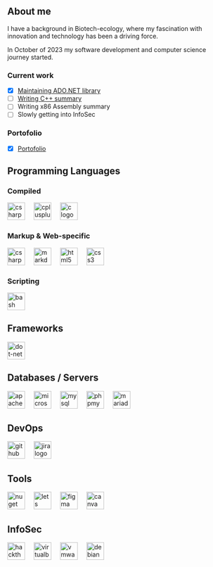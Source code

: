 ## About me
I have a background in Biotech-ecology, where my fascination with innovation and technology has been a driving force.

In October of 2023 my software development and computer science journey started.

### Current work
- [x] [Maintaining ADO.NET library](https://github.com/ag-86/DataVista)
- [ ] [Writing C++ summary](https://github.com/agC86/StudyCpp) 
- [ ] Writing x86 Assembly summary
- [ ] Slowly getting into InfoSec

### Portofolio
- [x] [Portofolio](https://github.com/ag-86/Portofolio)
    
## Programming Languages
### Compiled
<div align="left">
  <img src="https://img.shields.io/badge/C Sharp-239120?logo=csharp&logoColor=white&style=for-the-badge" height="40" alt="csharp logo"  />
  <img width="12" />
  
  <img src="https://img.shields.io/badge/C++-00599C?logo=cplusplus&logoColor=white&style=for-the-badge" height="40" alt="cplusplus logo"  />
  <img width="12" />
  <img src="https://img.shields.io/badge/C-A8B9CC?logo=c&logoColor=black&style=for-the-badge" height="40" alt="c logo"  />
  <img width="12" />
  
</div>

### Markup & Web-specific
<div align="left">
    <img src="https://img.shields.io/badge/XAML-0C54C2.svg?style=for-the-badge&logo=XAML&logoColor=white" height="40" alt="csharp logo"  />
    <img width="12" />
    <img src="https://img.shields.io/badge/Markdown-000000?logo=markdown&logoColor=white&style=for-the-badge" height="40" alt="markdown logo"  />
    <img width="12" />
    <img src="https://img.shields.io/badge/HTML5-E34F26?logo=html5&logoColor=white&style=for-the-badge" height="40" alt="html5 logo"  />
    <img width="12" />
    <img src="https://img.shields.io/badge/CSS3-1572B6?logo=css3&logoColor=white&style=for-the-badge" height="40" alt="css3 logo"  />
</div>

### Scripting
<div align="left">
    <img src="https://img.shields.io/badge/GNU%20Bash-4EAA25.svg?style=for-the-badge&logo=GNU-Bash&logoColor=white" height="40" alt="bash logo"  />
</div>

## Frameworks
<div align="left">
  <img src="https://img.shields.io/badge/.NET-512BD4?logo=dotnet&logoColor=white&style=for-the-badge" height="40" alt="dot-net logo"  />
</div>

## Databases / Servers
<div align="left">
    <div align="left">
  <img src="https://img.shields.io/badge/Apache-D22128?logo=apache&logoColor=white&style=for-the-badge" height="40" alt="apache logo"  />
  <img width="12" />
  <img src="https://img.shields.io/badge/Microsoft SQL Server-CC2927?logo=microsoftsqlserver&logoColor=white&style=for-the-badge" height="40" alt="microsoftsqlserver logo"  />
  <img width="12" />
  <img src="https://img.shields.io/badge/MySQL-4479A1?logo=mysql&logoColor=white&style=for-the-badge" height="40" alt="mysql logo"  />
  <img width="12" />
  <img src="https://img.shields.io/badge/phpMyAdmin-6C78AF.svg?style=for-the-badge&logo=phpMyAdmin&logoColor=white" height="40" alt="phpmyadmin logo"  />
  <img width="12" />
  <img src="https://img.shields.io/badge/MariaDB-003545.svg?style=for-the-badge&logo=MariaDB&logoColor=white" height="40" alt="mariadb logo"  />
</div>

## DevOps
<div align="left">
  <img src="https://img.shields.io/badge/GitHub-181717?logo=github&logoColor=white&style=for-the-badge" height="40" alt="github logo"  />
  <img width="12" />
  <img src="https://img.shields.io/badge/Jira-0052CC?logo=jira&logoColor=white&style=for-the-badge" height="40" alt="jira logo"  />
</div>

## Tools
<div align="left">
  <img src="https://img.shields.io/badge/NuGet-004880?logo=nuget&logoColor=white&style=for-the-badge" height="40" alt="nuget logo"  />
  <img width="12" />
  <img src="https://img.shields.io/badge/Let's%20Encrypt-003A70.svg?style=for-the-badge&logo=Let's-Encrypt&logoColor=white" height="40" alt="lets encrypt logo"  />
  <img width="12" />
  <img src="https://img.shields.io/badge/Figma-F24E1E?logo=figma&logoColor=white&style=for-the-badge" height="40" alt="figma logo"  />
  <img width="12" />
  <img src="https://img.shields.io/badge/Canva-00C4CC?logo=canva&logoColor=black&style=for-the-badge" height="40" alt="canva logo"  /></div>

## InfoSec
<div align="left">
  <img src="https://img.shields.io/badge/Hack%20The%20Box-9FEF00.svg?style=for-the-badge&logo=Hack-The-Box&logoColor=black" height="40" alt="hackthebox logo"/>
  <img width ="12"/>
  <img src="https://img.shields.io/badge/VirtualBox-183A61.svg?style=for-the-badge&logo=VirtualBox&logoColor=white" height="40" alt="virtualbox logo"/>
  <img width ="12"/>
  <img src="https://img.shields.io/badge/VMware-607078.svg?style=for-the-badge&logo=VMware&logoColor=white" height="40" alt="vmware logo"/>
  <img width ="12"/>
  <img src="https://img.shields.io/badge/Debian-A81D33.svg?style=for-the-badge&logo=Debian&logoColor=white" height="40" alt="debian logo"/>
</div>
